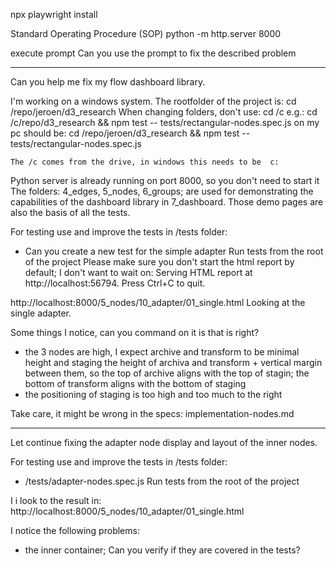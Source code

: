npx playwright install



Standard Operating Procedure (SOP)
python -m http.server 8000

execute prompt
Can you use the prompt to fix the described problem

----

Can you help me fix my flow dashboard library.

I'm working on a windows system. The rootfolder of the project is: cd /repo/jeroen/d3_research
    When changing folders, don't use: cd /c
    e.g.: cd /c/repo/d3_research && npm test -- tests/rectangular-nodes.spec.js 
    on my pc should be: cd /repo/jeroen/d3_research && npm test -- tests/rectangular-nodes.spec.js 

    The /c comes from the drive, in windows this needs to be  c:

Python server is already running on port 8000, so you don't need to start it
The folders: 4_edges, 5_nodes, 6_groups; are used for demonstrating the capabilities of the dashboard library in 7_dashboard. Those demo pages are also the basis of all the tests.

For testing use and improve the tests in /tests folder:
- Can you create a new test for the simple adapter
Run tests from the root of the project
Please make sure you don't start the html report by default; I don't want to wait on:   Serving HTML report at http://localhost:56794. Press Ctrl+C to quit.

http://localhost:8000/5_nodes/10_adapter/01_single.html
Looking at the single adapter.

Some things I notice, can you command on it is that is right?
- the 3 nodes are high, I expect archive and transform to be minimal height and staging the height of archiva and transform + vertical margin between them, so the top of archive aligns with the top of stagin; the bottom of transform aligns with the bottom of staging
- the positioning of staging is too high and too much to the right

Take care, it might be wrong in the specs: implementation-nodes.md


----


Let continue fixing the adapter node display and layout of the inner nodes.

For testing use and improve the tests in /tests folder:
- /tests/adapter-nodes.spec.js
Run tests from the root of the project


I i look to the result in: http://localhost:8000/5_nodes/10_adapter/01_single.html

I notice the following problems:
- the inner container; 
Can you verify if they are covered in the tests?